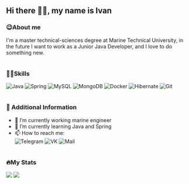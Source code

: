 <h2>Hi there 👋🏼, my name is Ivan</h2>
<h3>😉About me</h3>
I'm a master technical-sciences degree at Marine Technical University, in the future I want to work as a Junior 
Java Developer, and I love to do something new.
<h1></h1>
<h3>💪🏼Skills</h3>
<div>
    <img src="https://img.shields.io/badge/Java-black?style=for-the-badge&logo=Java" alt="Java"/>
    <img src="https://img.shields.io/badge/Spring-black?style=for-the-badge&logo=Spring" alt="Spring"/>
    <img src="https://img.shields.io/badge/Mysql-black?style=for-the-badge&logo=Mysql" alt="MySQL"/>
    <img src="https://img.shields.io/badge/MongoDB-black?style=for-the-badge&logo=MongoDB" alt="MongoDB"/>
    <img src="https://img.shields.io/badge/Docker-black?style=for-the-badge&logo=Docker" alt="Docker"/>
    <img src="https://img.shields.io/badge/Hibernate-black?style=for-the-badge&logo=Hibernate" alt="Hibernate"/>
    <img src="https://img.shields.io/badge/Git-black?style=for-the-badge&logo=Git" alt="Git"/>
</div>
<h1></h1>
<h3>📄 Additional Information</h3>
<ul>
    <li>🔭 I’m currently working marine engineer</li>
    <li>🌱 I’m currently learning Java and Spring</li>
    <li>📫 How to reach me:
<div>
    <a href="https://t.me/coollappsus"></a><img 
                src="https://img.shields.io/badge/Telegram-black?style=for-the-badge&logo=Telegram" alt="Telegram"/>
    <a href="https://vk.com/id15169485"></a><img 
                src="https://img.shields.io/badge/VK-black?style=for-the-badge&logo=VK" alt="VK"/>
    <a href="mailto:nrdr.94@yandex.ru"></a><img 
                src="https://img.shields.io/badge/Email-black?style=for-the-badge&logo=e" alt="Mail"/>
</div>
</ul>
<h1></h1>
<h3>🔥My Stats</h3>
<img src="https://github-readme-stats.vercel.app/api/top-langs/?username=coollappsus&layout=compact&theme=vision-friendly-dark">
<img src="https://github-readme-streak-stats.herokuapp.com/?user=coollappsus&theme=dark&background=000000">
